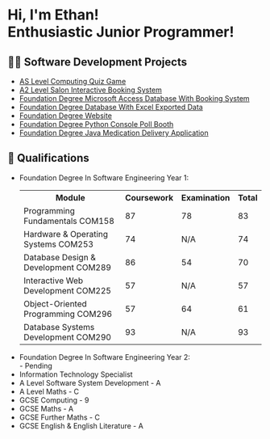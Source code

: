 <h1>Hi, I'm Ethan! <br/> Enthusiastic Junior Programmer!</h1>

<h2>👨‍💻 Software Development Projects</h2>

- [AS Level Computing Quiz Game](https://github.com/EthanRussell2003/AS_Level_Computing_Quiz_Game)
- [A2 Level Salon Interactive Booking System](https://github.com/EthanRussell2003/A2_Level_Salon_System)
- [Foundation Degree Microsoft Access Database With Booking System](https://github.com/EthanRussell2003/Foudnation_Degree_Microsoft_Access_Database)
- [Foundation Degree Database With Excel Exported Data]()
- [Foundation Degree Website]()
- [Foundation Degree Python Console Poll Booth]()
- [Foundation Degree Java Medication Delivery Application]()

<h2>📜 Qualifications</h2>

- Foundation Degree In Software Engineering Year 1:
  <table>
  <tr>
    <th>Module</th>
    <th>Coursework</th>
    <th>Examination</th>
    <th>Total</th>
  </tr>
  <tr>
    <td>Programming Fundamentals COM158</td>
    <td>87</td>
    <td>78</td>
    <td>83</td>
  </tr>
  <tr>
    <td>Hardware & Operating Systems COM253</td>
    <td>74</td>
    <td>N/A</td>
    <td>74</td>
  </tr>
    <tr>
    <td>Database Design & Development COM289</td>
    <td>86</td>
    <td>54</td>
    <td>70</td>
  </tr>
    <tr>
    <td>Interactive Web Development COM225</td>
    <td>57</td>
    <td>N/A</td>
    <td>57</td>
  </tr>
    <tr>
    <td>Object-Oriented Programming COM296</td>
    <td>57</td>
    <td>64</td>
    <td>61</td>
  </tr>
    <tr>
    <td>Database Systems Development COM290</td>
    <td>93</td>
    <td>N/A</td>
    <td>93</td>
  </tr>
  </table>
- Foundation Degree In Software Engineering Year 2:<br>
<t>- Pending
- Information Technology Specialist
- A Level Software System Development - A
- A Level Maths - C
- GCSE Computing - 9
- GCSE Maths - A
- GCSE Further Maths - C
- GCSE English & English Literature - A
